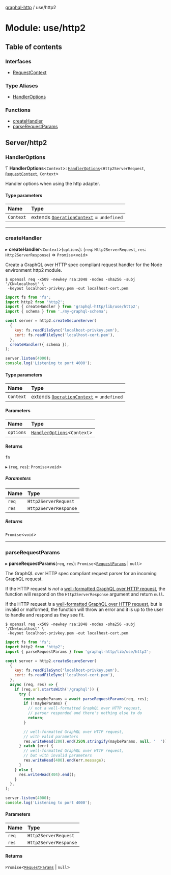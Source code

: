 [graphql-http](../README.md) / use/http2

# Module: use/http2

## Table of contents

### Interfaces

- [RequestContext](../interfaces/use_http2.RequestContext.md)

### Type Aliases

- [HandlerOptions](use_http2.md#handleroptions)

### Functions

- [createHandler](use_http2.md#createhandler)
- [parseRequestParams](use_http2.md#parserequestparams)

## Server/http2

### HandlerOptions

Ƭ **HandlerOptions**<`Context`\>: [`HandlerOptions`](../interfaces/handler.HandlerOptions.md)<`Http2ServerRequest`, [`RequestContext`](../interfaces/use_http2.RequestContext.md), `Context`\>

Handler options when using the http adapter.

#### Type parameters

| Name | Type |
| :------ | :------ |
| `Context` | extends [`OperationContext`](handler.md#operationcontext) = `undefined` |

___

### createHandler

▸ **createHandler**<`Context`\>(`options`): (`req`: `Http2ServerRequest`, `res`: `Http2ServerResponse`) => `Promise`<`void`\>

Create a GraphQL over HTTP spec compliant request handler for
the Node environment http2 module.

 ```shell
$ openssl req -x509 -newkey rsa:2048 -nodes -sha256 -subj '/CN=localhost' \
  -keyout localhost-privkey.pem -out localhost-cert.pem
```

```js
import fs from 'fs';
import http2 from 'http2';
import { createHandler } from 'graphql-http/lib/use/http2';
import { schema } from './my-graphql-schema';

const server = http2.createSecureServer(
  {
    key: fs.readFileSync('localhost-privkey.pem'),
    cert: fs.readFileSync('localhost-cert.pem'),
  },
  createHandler({ schema }),
);

server.listen(4000);
console.log('Listening to port 4000');
```

#### Type parameters

| Name | Type |
| :------ | :------ |
| `Context` | extends [`OperationContext`](handler.md#operationcontext) = `undefined` |

#### Parameters

| Name | Type |
| :------ | :------ |
| `options` | [`HandlerOptions`](use_http2.md#handleroptions)<`Context`\> |

#### Returns

`fn`

▸ (`req`, `res`): `Promise`<`void`\>

##### Parameters

| Name | Type |
| :------ | :------ |
| `req` | `Http2ServerRequest` |
| `res` | `Http2ServerResponse` |

##### Returns

`Promise`<`void`\>

___

### parseRequestParams

▸ **parseRequestParams**(`req`, `res`): `Promise`<[`RequestParams`](../interfaces/common.RequestParams.md) \| ``null``\>

The GraphQL over HTTP spec compliant request parser for an incoming GraphQL request.

If the HTTP request _is not_ a [well-formatted GraphQL over HTTP request](https://graphql.github.io/graphql-over-http/draft/#sec-Request), the function will respond
on the `Http2ServerResponse` argument and return `null`.

If the HTTP request _is_ a [well-formatted GraphQL over HTTP request](https://graphql.github.io/graphql-over-http/draft/#sec-Request), but is invalid or malformed,
the function will throw an error and it is up to the user to handle and respond as they see fit.

 ```shell
$ openssl req -x509 -newkey rsa:2048 -nodes -sha256 -subj '/CN=localhost' \
  -keyout localhost-privkey.pem -out localhost-cert.pem
```

```js
import fs from 'fs';
import http2 from 'http2';
import { parseRequestParams } from 'graphql-http/lib/use/http2';

const server = http2.createSecureServer(
  {
    key: fs.readFileSync('localhost-privkey.pem'),
    cert: fs.readFileSync('localhost-cert.pem'),
  },
  async (req, res) => {
    if (req.url.startsWith('/graphql')) {
      try {
        const maybeParams = await parseRequestParams(req, res);
        if (!maybeParams) {
          // not a well-formatted GraphQL over HTTP request,
          // parser responded and there's nothing else to do
          return;
        }

        // well-formatted GraphQL over HTTP request,
        // with valid parameters
        res.writeHead(200).end(JSON.stringify(maybeParams, null, '  '));
      } catch (err) {
        // well-formatted GraphQL over HTTP request,
        // but with invalid parameters
        res.writeHead(400).end(err.message);
      }
    } else {
      res.writeHead(404).end();
    }
  },
);

server.listen(4000);
console.log('Listening to port 4000');
```

#### Parameters

| Name | Type |
| :------ | :------ |
| `req` | `Http2ServerRequest` |
| `res` | `Http2ServerResponse` |

#### Returns

`Promise`<[`RequestParams`](../interfaces/common.RequestParams.md) \| ``null``\>
